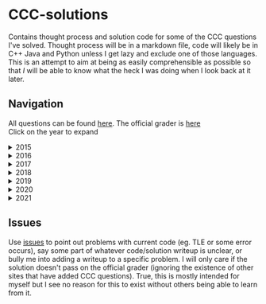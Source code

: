 # CCC-solutions
Contains thought process and solution code for some of the CCC questions I've solved. Thought process will be in a markdown file, code will likely be in C++ Java and Python unless I get lazy and exclude one of those languages. This is an attempt to aim at being as easily comprehensible as possible so that *I* will be able to know what the heck I was doing when I look back at it later.

## Navigation
All questions can be found [here](https://cemc.uwaterloo.ca/contests/past_contests.html#ccc). The official grader is [here](https://cccgrader.com/)  
Click on the year to expand

<details>
<summary>2015</summary>

|Problem|Name|
|-|-|
|S3|[Gates](./CCC_2015/S3/)|
</details>

<details>
<summary>2016</summary>

|Problem|Name|
|-|-|
|S1|[Ragaman](./CCC_2016/S1/)|
|S2|[Tandem Bicycle](./CCC_2016/S2/)|
</details>

<details>
<summary>2017</summary>

|Problem|Name|
|-|-|
|S2|[High Tide, Low Tide](./CCC_2017/S2/)|
|S3|[Nailed It!](./CCC_2017/S3/)|
</details>
<details>
<summary>2018</summary>

|Problem|Name|
|-|-|
|J5|[Choose your own path](./CCC_2018/J5/)|
|S2|[Sunflowers](./CCC_2018/S2/)|
</details>
<details>
<summary>2019</summary>

|Problem|Name|
|-|-|
|J4|[Flipper](./CCC_2019/S1/)|
|S1|[Flipper](./CCC_2019/S1/)|
|S2|[Pretty Average Primes](./CCC_2019/S2/)
</details>
<details>
<summary>2020</summary>

|Problem|Name|
|-------|----|
|J5|[Escape Room](./CCC_2020/S2/)
|S1|[Surmising a Sprinter's Speed](./CCC_2020/S1/)|
|S2|[Escape Room](./CCC_2020/S2/)|
</details>

<details>
<summary>2021</summary>

|Problem|Name|
|-------|----|
|S1|[Crazy Fencing](./CCC_2021/S1/)|
|S2|[Modern Art](./CCC_2021/S2/)|
</details>

## Issues
Use [issues](https://github.com/vivian-dai/CCC-solutions/issues) to point out problems with current code (eg. TLE or some error occurs), say some part of whatever code/solution writeup is unclear, or bully me into adding a writeup to a specific problem. I will only care if the solution doesn't pass on the official grader (ignoring the existence of other sites that have added CCC questions). True, this is mostly intended for myself but I see no reason for this to exist without others being able to learn from it.